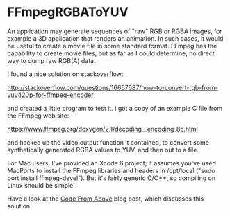 FFmpegRGBAToYUV
===============

An application may generate sequences of "raw" RGB or RGBA images, for example a 3D application that renders an animation. In such cases, it would be useful to create a movie file in some standard format. FFmpeg has the capability to create movie files, but as far as I could determine, no direct way to dump raw RGB(A) data.

I found a nice solution on stackoverflow:

  http://stackoverflow.com/questions/16667687/how-to-convert-rgb-from-yuv420p-for-ffmpeg-encoder
 
and created a little program to test it. I got a copy of an example C file from the FFmpeg web site:

  https://www.ffmpeg.org/doxygen/2.1/decoding__encoding_8c.html

and hacked up the video output function it contained, to convert some synthetically generated RGBA values to YUV, and then out to a file.

For Mac users, I've provided an Xcode 6 project; it assumes you've used MacPorts to install the FFmpeg libraries and headers in /opt/local ("sudo port install ffmpeg-devel"). But it's fairly generic C/C++, so compiling on Linux should be simple.

Have a look at the [Code From Above](http://codefromabove.com/2014/10/ffmpeg-convert-rgba-to-yuv/) blog post, which discusses this solution.
